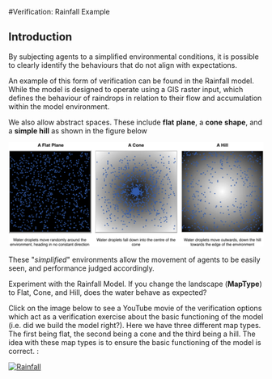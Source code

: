 #Verification: Rainfall Example


## Introduction

By subjecting agents to a simplified environmental conditions, it is possible to clearly identify the behaviours that do not align with expectations. 

An example of this form of verification can be found in the Rainfall model. While the model is designed to operate using a GIS raster input, which defines the behaviour of raindrops in relation to their flow and accumulation within the model environment. 

We also allow abstract spaces. These include **flat** **plane**, a **cone** **shape**, and a **simple hill** as shown in the figure below

![GUI logo](Rainfall_verification.png)


These "*simplified*" environments allow the movement of agents to be easily seen, and performance judged accordingly. 

Experiment with the Rainfall Model. If you change the landscape (**MapType**) to Flat, Cone, and Hill, does the water behave as expected?

Click on the image below to see a YouTube movie of the verification options which act as a verification exercise about the basic functioning of the model (i.e. did we build the model right?). Here we have three different map types. The first being flat, the second being a cone and the third being a hill. The idea with these map types is to ensure the basic functioning of the model is correct. :


[![Rainfall](http://img.youtube.com/vi/xMHFYp2ng3c/0.jpg)](http://www.youtube.com/watch?v=xMHFYp2ng3c "Rainfall")